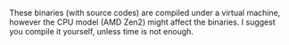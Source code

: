 These binaries (with source codes) are compiled under a virtual machine, however the CPU model (AMD Zen2) might affect the binaries.
I suggest you compile it yourself, unless time is not enough.
